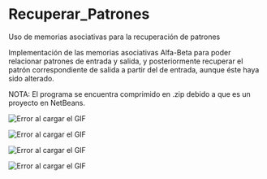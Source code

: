 # Recuperar_Patrones
Uso de memorias asociativas para la recuperación de patrones

Implementación de las memorias asociativas Alfa-Beta para poder relacionar patrones de entrada y salida, y posteriormente recuperar el patrón correspondiente de salida a partir del de entrada, aunque éste haya sido alterado.

NOTA: El programa se encuentra comprimido en .zip debido a que es un proyecto en NetBeans.

![Error al cargar el GIF](https://github.com/JoseAntSA/Recuperar_Patrones/blob/main/Assets/RecPatron_GIF_1.gif)

![Error al cargar el GIF](https://github.com/JoseAntSA/Recuperar_Patrones/blob/main/Assets/RecPatron_GIF_2.gif)

![Error al cargar el GIF](https://github.com/JoseAntSA/Recuperar_Patrones/blob/main/Assets/RecPatron_GIF_3.gif)

![Error al cargar el GIF](https://github.com/JoseAntSA/Recuperar_Patrones/blob/main/Assets/RecPatron_GIF_4.gif)


